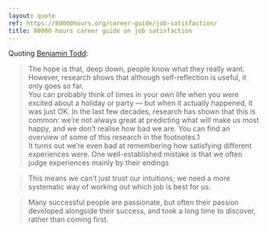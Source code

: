 ```yaml
---
layout: quote
ref: https://80000hours.org/career-guide/job-satisfaction/
title: 80000 hours career guide on job satisfaction
---
```


Quoting [Benjamin Todd](https://80000hours.org/career-guide/job-satisfaction/):

> The hope is that, deep down, people know what they really want.<br>However, research shows that although self-reflection is useful, it only goes so far.<br>You can probably think of times in your own life when you were excited about a holiday or party — but when it actually happened, it was just OK. In the last few decades, research has shown that this is common: we’re not always great at predicting what will make us most happy, and we don’t realise how bad we are. You can find an overview of some of this research in the footnotes.1<br>It turns out we’re even bad at remembering how satisfying different experiences were. One well-established mistake is that we often judge experiences mainly by their endings

> This means we can’t just trust our intuitions; we need a more systematic way of working out which job is best for us.

> Many successful people are passionate, but often their passion developed alongside their success, and took a long time to discover, rather than coming first.